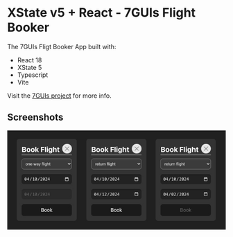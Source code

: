 # XState v5 + React - 7GUIs Flight Booker

The 7GUIs Fligt Booker App built with:

- React 18
- XState 5
- Typescript
- Vite

Visit the [7GUIs project](https://eugenkiss.github.io/7guis/tasks#flight/ "Flight Booker") for more info.

## Screenshots

![App Screenshot](public/flight-booker.jpg)
